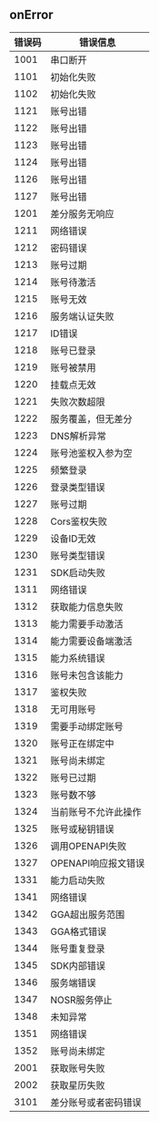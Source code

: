## onError  

| 错误码 | 错误信息 |
| --- | --- |
| 1001 | 串口断开       |
| 1101 | 初始化失败     |
| 1102 | 初始化失败     |
| 1121 | 账号出错       |
| 1122 | 账号出错       |
| 1123 | 账号出错       |
| 1124 | 账号出错       |
| 1126 | 账号出错       |
| 1127 | 账号出错       |
| 1201 | 差分服务无响应  |
| 1211 | 网络错误       |
| 1212 | 密码错误       |
| 1213 | 账号过期       |
| 1214 | 账号待激活     |
| 1215 | 账号无效       |
| 1216 | 服务端认证失败  |
| 1217 | ID错误         |
| 1218 | 账号已登录      |
| 1219 | 账号被禁用       |
| 1220 | 挂载点无效       |
| 1221 | 失败次数超限       |
| 1222 | 服务覆盖，但无差分       |
| 1223 | DNS解析异常       |
| 1224 | 账号池鉴权入参为空       |
| 1225 | 频繁登录       |
| 1226 | 登录类型错误       |
| 1227 | 账号过期       |
| 1228 | Cors鉴权失败       |
| 1229 | 设备ID无效       |
| 1230 | 账号类型错误       |
| 1231 | SDK启动失败       |
| 1311 | 网络错误      |
| 1312 | 获取能力信息失败       |
| 1313 | 能力需要手动激活       |
| 1314 | 能力需要设备端激活       |
| 1315 | 能力系统错误      |
| 1316 | 账号未包含该能力       |
| 1317 | 鉴权失败       |
| 1318 | 无可用账号       |
| 1319 | 需要手动绑定账号       |
| 1320 | 账号正在绑定中    |
| 1321 | 账号尚未绑定      |
| 1322 | 账号已过期     |
| 1323 | 账号数不够     |
| 1324 | 当前账号不允许此操作   |
| 1325 | 账号或秘钥错误     |
| 1326 | 调⽤OPENAPI失败     |
| 1327 | OPENAPI响应报⽂错误      |
| 1331 | 能⼒启动失败      |
| 1341 | 网络错误     |
| 1342 | GGA超出服务范围     |
| 1343 | GGA格式错误      |
| 1344 | 账号重复登录      |
| 1345 | SDK内部错误      |
| 1346 | 服务端错误      |
| 1347 | NOSR服务停⽌     |
| 1348 | 未知异常      |
| 1351 | 网络错误     |
| 1352 | 账号尚未绑定    |
| 2001 | 获取账号失败   |
| 2002 | 获取星历失败   |
| 3101 | 差分账号或者密码错误   |
